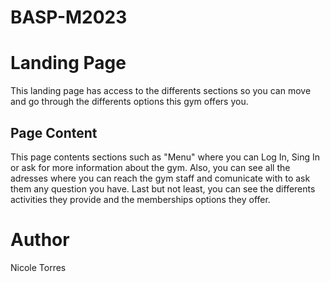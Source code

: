 # BASP-M2023
# Landing Page
This landing page has access to the differents sections so you can move and go through the differents options this gym offers you.
## Page Content
This page contents sections such as "Menu" where you can Log In, Sing In or ask for more information about the gym.
Also, you can see all the adresses where you can reach the gym staff and comunicate with to ask them any question you have.
Last but not least, you can see the differents activities they provide and the memberships options they offer.
# Author
Nicole Torres
